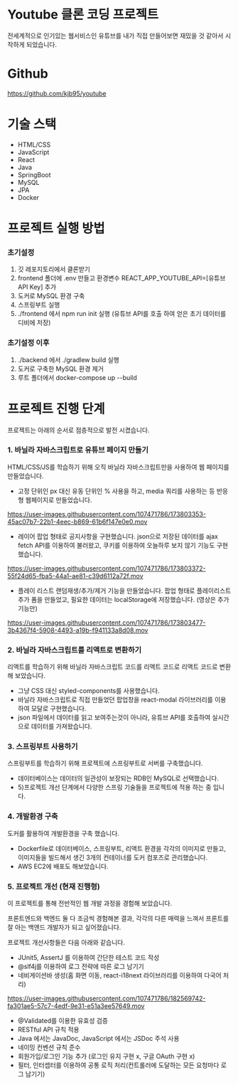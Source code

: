 # Youtube 클론 코딩 프로젝트

전세계적으로 인기있는 웹서비스인 유튜브를 내가 직접 만들어보면 재밌을 것 같아서 시작하게 되었습니다.

# Github

https://github.com/kjb95/youtube

# 기술 스택

- HTML/CSS
- JavaScript
- React
- Java
- SpringBoot
- MySQL
- JPA
- Docker

# 프로젝트 실행 방법

### 초기설정

1. 깃 레포지토리에서 클론받기
2. frontend 폴더에 .env 만들고 환경변수 REACT_APP_YOUTUBE_API=[유튜브 API Key] 추가
3. 도커로 MySQL 환경 구축
4. 스프링부트 실행
5. ./frontend 에서 npm run init 실행 (유튜브 API를 호출 하여 얻은 초기 데이터를 디비에 저장)

### 초기설정 이후

1. ./backend 에서 ./gradlew build 실행
2. 도커로 구축한 MySQL 환경 제거
3. 루트 폴더에서 docker-compose up --build

# 프로젝트 진행 단계

프로젝트는 아래의 순서로 점층적으로 발전 시켰습니다.

### 1. 바닐라 자바스크립트로 유튜브 페이지 만들기

HTML/CSS/JS를 학습하기 위해 오직 바닐라 자바스크립트만을 사용하여 웹 페이지를 만들었습니다.

- 고정 단위인 px 대신 유동 단위인 % 사용을 하고, media 쿼리를 사용하는 등 반응형 웹페이지로 만들었습니다.

https://user-images.githubusercontent.com/107471786/173803353-45ac07b7-22b1-4eec-b869-61b6f147e0e0.mov

- 레이어 팝업 형태로 공지사항을 구현했습니다. json으로 저장된 데이터를 ajax fetch API를 이용하여 불러왔고, 쿠키를 이용하여 오늘하루 보지 않기 기능도
  구현했습니다.

https://user-images.githubusercontent.com/107471786/173803372-55f24d65-fba5-44a1-ae81-c39d6112a72f.mov

- 플레이 리스트 랜덤재생/추가/제거 기능을 만들었습니다. 팝업 형태로 플레이리스트 추가 폼을 만들었고, 필요한 데이터는 localStorage에 저장했습니다. (영상은 추가
  기능만)

https://user-images.githubusercontent.com/107471786/173803477-3b4367f4-5908-4493-a19b-f941133a8d08.mov

### 2. 바닐라 자바스크립트를 리액트로 변환하기

리액트를 학습하기 위해 바닐라 자바스크립트 코드를 리액트 코드로 리액트 코드로 변환해 보았습니다.

- 그냥 CSS 대신 styled-components를 사용했습니다.
- 바닐라 자바스크립트로 직접 만들었던 팝업창을 react-modal 라이브러리를 이용하여 모달로 구현했습니다.
- json 파일에서 데이터를 읽고 보여주는것이 아니라, 유튜브 API를 호출하여 실시간으로 데이터를 가져왔습니다.

### 3. 스프링부트 사용하기

스프링부트를 학습하기 위해 프로젝트에 스프링부트로 서버를 구축했습니다.

- 데이터베이스는 데이터의 일관성이 보장되는 RDB인 MySQL로 선택했습니다.
- 5)프로젝트 개선 단계에서 다양한 스프링 기술들을 프로젝트에 적용 하는 중 입니다.

### 4. 개발환경 구축

도커를 활용하여 개발환경을 구축 했습니다.

- Dockerfile로 데이터베이스, 스프링부트, 리액트 환경을 각각의 이미지로 만들고, 이미지들을 빌드해서 생긴 3개의 컨테이너를 도커 컴포즈로 관리했습니다.
- AWS EC2에 배포도 해보았습니다.

### 5. 프로젝트 개선 (현재 진행형)

이 프로젝트를 통해 전반적인 웹 개발 과정을 경험해 보았습니다.

프론트엔드와 백엔드 둘 다 조금씩 경험해본 결과, 각각의 다른 매력을 느껴서 프론트를 잘 아는 백엔드 개발자가 되고 싶어졌습니다.

프로젝트 개선사항들은 다음 아래와 같습니다.

- JUnit5, AssertJ 를 이용하여 간단한 테스트 코드 작성
- @slf4j를 이용하여 로그 전략에 따른 로그 남기기
- 네비게이션바 생성(홈 화면 이동, react-i18next 라이브러리를 이용하여 다국어 처리)

https://user-images.githubusercontent.com/107471786/182569742-fa301ae5-57c7-4edf-9e31-e51a3ee57649.mov

- @Validated를 이용한 유효성 검증
- RESTful API 규칙 적용
- Java 에서는 JavaDoc, JavaScript 에서는 JSDoc 주석 사용
- 네이밍 컨벤션 규칙 준수
- 회원가입/로그인 기능 추가 (로그인 유지 구현 x, 구글 OAuth 구현 x)
- 필터, 인터셉터를 이용하여 공통 로직 처리(컨트롤러에 도달하는 모든 요청마다 로그 남기기)
